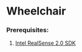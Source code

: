 # Wheelchair

### Prerequisites:

1. [Intel RealSense 2.0 SDK](https://github.com/IntelRealSense/librealsense/blob/master/doc/distribution_linux.md)

